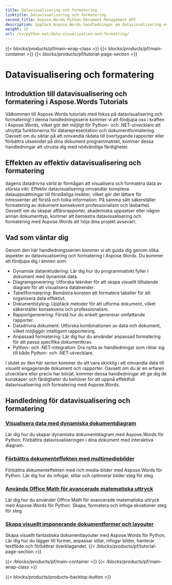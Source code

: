 ```yaml
---
title: Datavisualisering och formatering
linktitle: Datavisualisering och formatering
second_title: Aspose.Words Python Document Management API
description: Upptäck Aspose.Words-handledningar om datavisualisering och formatering i Python och .NET. Lär dig att presentera data effektivt, skapa fantastiska rapporter och formatera dokument programmatiskt.
weight: 15
url: /sv/python-net/data-visualization-and-formatting/
---
```


{{< blocks/products/pf/main-wrap-class >}}
{{< blocks/products/pf/main-container >}}
{{< blocks/products/pf/tutorial-page-section >}}

# Datavisualisering och formatering


## Introduktion till datavisualisering och formatering i Aspose.Words Tutorials

Välkommen till Aspose.Words tutorials med fokus på datavisualisering och formatering! I denna handledningsserie kommer vi att fördjupa oss i kraften i Aspose.Words, vilket gör det möjligt för Python- och .NET-utvecklare att utnyttja funktionerna för datarepresentation och dokumentformatering. Oavsett om du siktar på att omvandla rådata till övertygande rapporter eller förbättra utseendet på dina dokument programmatiskt, kommer dessa handledningar att utrusta dig med nödvändiga färdigheter.

## Effekten av effektiv datavisualisering och formatering

dagens datadrivna värld är förmågan att visualisera och formatera data av största vikt. Effektiv datavisualisering omvandlar komplexa datauppsättningar till förståeliga insikter, vilket gör det lättare för intressenter att förstå och tolka information. På samma sätt säkerställer formatering av dokument konsekvent professionalism och läsbarhet. Oavsett om du skapar affärsrapporter, akademiska uppsatser eller någon annan dokumenttyp, kommer att bemästra datavisualisering och formatering med Aspose.Words att höja dina projekt avsevärt.

## Vad som väntar dig

Genom den här handledningsserien kommer vi att guida dig genom olika aspekter av datavisualisering och formatering i Aspose.Words. Du kommer att fördjupa dig i ämnen som:

- Dynamisk datainkludering: Lär dig hur du programmatiskt fyller i dokument med dynamisk data.
- Diagramgenerering: Utforska tekniker för att skapa visuellt tilltalande diagram för att visualisera datatrender.
- Tabellformatering: Bemästra konsten att formatera tabeller för att organisera data effektivt.
- Dokumentstyling: Upptäck metoder för att utforma dokument, vilket säkerställer konsekvens och professionalism.
- Rapportgenerering: Förstå hur du enkelt genererar omfattande rapporter.
- Datadrivna dokument: Utforska kombinationen av data och dokument, vilket möjliggör intelligent rapportering.
- Anpassad formatering: Lär dig hur du använder anpassad formatering för att passa specifika dokumentkrav.
- Python- och .NET-integration: Dra nytta av handledningar som riktar sig till både Python- och .NET-utvecklare.

I slutet av den här serien kommer du att vara skicklig i att omvandla data till visuellt engagerande dokument och rapporter. Oavsett om du är en erfaren utvecklare eller precis har börjat, kommer dessa handledningar att ge dig de kunskaper och färdigheter du behöver för att uppnå effektfull datavisualisering och formatering med Aspose.Words.

## Handledning för datavisualisering och formatering
### [Visualisera data med dynamiska dokumentdiagram](./visualize-data-document-charts/)
Lär dig hur du skapar dynamiska dokumentdiagram med Aspose.Words för Python. Förbättra datavisualiseringen i dina dokument med interaktiva diagram.
### [Förbättra dokumenteffekten med multimediebilder](./document-images/)
Förbättra dokumenteffekten med rich media-bilder med Aspose.Words för Python. Lär dig hur du infogar, stilar och optimerar bilder steg för steg.
### [Använda Office Math för avancerade matematiska uttryck](./office-math-documents/)
Lär dig hur du använder Office Math för avancerade matematiska uttryck med Aspose.Words för Python. Skapa, formatera och infoga ekvationer steg för steg.
### [Skapa visuellt imponerande dokumentformer och layouter](./document-shape-handling-formatting/)
Skapa visuellt fantastiska dokumentlayouter med Aspose.Words för Python. Lär dig hur du lägger till former, anpassar stilar, infogar bilder, hanterar textflöde och förbättrar överklagandet.
{{< /blocks/products/pf/tutorial-page-section >}}

{{< /blocks/products/pf/main-container >}}
{{< /blocks/products/pf/main-wrap-class >}}

{{< blocks/products/products-backtop-button >}}
